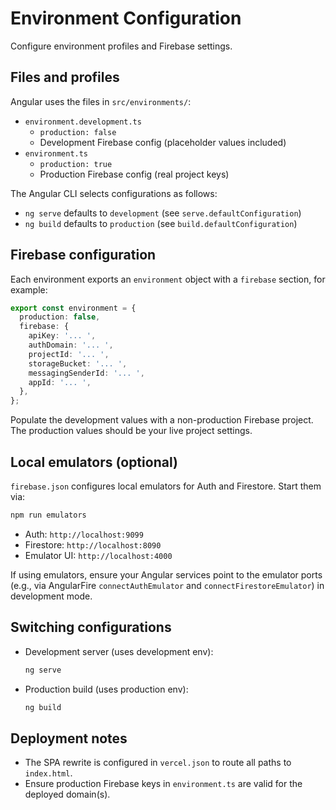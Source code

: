 # Environment Configuration

Configure environment profiles and Firebase settings.

## Files and profiles

Angular uses the files in `src/environments/`:

- `environment.development.ts`
  - `production: false`
  - Development Firebase config (placeholder values included)
- `environment.ts`
  - `production: true`
  - Production Firebase config (real project keys)

The Angular CLI selects configurations as follows:
- `ng serve` defaults to `development` (see `serve.defaultConfiguration`)
- `ng build` defaults to `production` (see `build.defaultConfiguration`)

## Firebase configuration

Each environment exports an `environment` object with a `firebase` section, for example:

```ts
export const environment = {
  production: false,
  firebase: {
    apiKey: '... ',
    authDomain: '... ',
    projectId: '... ',
    storageBucket: '... ',
    messagingSenderId: '... ',
    appId: '... ',
  },
};
```

Populate the development values with a non-production Firebase project. The production values should be your live project settings.

## Local emulators (optional)

`firebase.json` configures local emulators for Auth and Firestore. Start them via:

```bash
npm run emulators
```

- Auth: `http://localhost:9099`
- Firestore: `http://localhost:8090`
- Emulator UI: `http://localhost:4000`

If using emulators, ensure your Angular services point to the emulator ports (e.g., via AngularFire `connectAuthEmulator` and `connectFirestoreEmulator`) in development mode.

## Switching configurations

- Development server (uses development env):
  ```bash
  ng serve
  ```
- Production build (uses production env):
  ```bash
  ng build
  ```

## Deployment notes

- The SPA rewrite is configured in `vercel.json` to route all paths to `index.html`.
- Ensure production Firebase keys in `environment.ts` are valid for the deployed domain(s).
